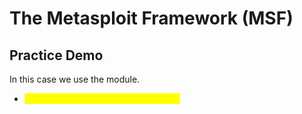 # The Metasploit Framework (MSF)

## Practice Demo

In this case we use the module.

* <mark style="color:yellow;">exploit/multi/http/processmaker\_exec</mark>



